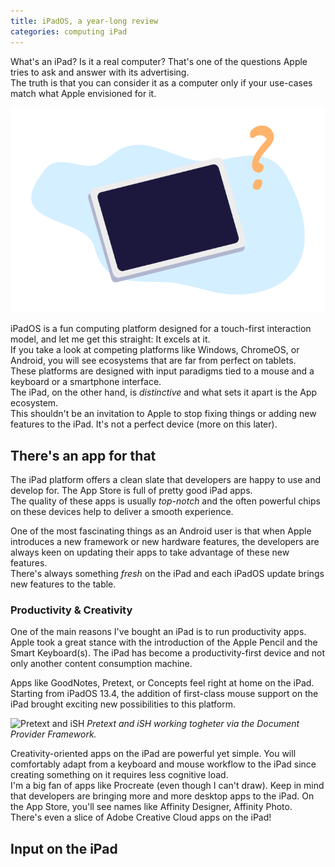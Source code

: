 ```yaml
---
title: iPadOS, a year-long review
categories: computing iPad
---
```


What's an iPad? Is it a real computer? That's one of the questions Apple tries to ask and answer with its advertising.  
The truth is that you can consider it as a computer only if your use-cases match what Apple envisioned for it.

![A confused iPad](https://raw.githubusercontent.com/eliseomartelli/illustrations/main/svg/confusedipad.svg)

iPadOS is a fun computing platform designed for a touch-first interaction model, and let me get this straight: It excels at it.  
If you take a look at competing platforms like Windows, ChromeOS, or Android, you will see ecosystems that are far from perfect on tablets.  
These platforms are designed with input paradigms tied to a mouse and a keyboard or a smartphone interface.  
The iPad, on the other hand, is _distinctive_ and what sets it apart is the App ecosystem.  
This shouldn't be an invitation to Apple to stop fixing things or adding new features to the iPad. It's not a perfect device (more on this later).

## There's an app for that

The iPad platform offers a clean slate that developers are happy to use and develop for. The App Store is full of pretty good iPad apps.  
The quality of these apps is usually _top-notch_ and the often powerful chips on these devices help to deliver a smooth experience.

One of the most fascinating things as an Android user is that when Apple introduces a new framework or new hardware features, the developers are always keen on updating their apps to take advantage of these new features.  
There's always something _fresh_ on the iPad and each iPadOS update brings new features to the table.

### Productivity & Creativity

One of the main reasons I've bought an iPad is to run productivity apps.
Apple took a great stance with the introduction of the Apple Pencil and the Smart Keyboard(s). The iPad has become a productivity-first device and not only another content consumption machine.

Apps like GoodNotes, Pretext, or Concepts feel right at home on the iPad. Starting from iPadOS 13.4, the addition of first-class mouse support on the iPad brought exciting new possibilities to this platform.

![Pretext and iSH](https://i.ibb.co/NS2G5xS/IMG-0608.jpg)
_Pretext and iSH working togheter via the Document Provider Framework._

Creativity-oriented apps on the iPad are powerful yet simple. You will comfortably adapt from a keyboard and mouse workflow to the iPad since creating something on it requires less cognitive load.  
I'm a big fan of apps like Procreate (even though I can't draw). Keep in mind that developers are bringing more and more desktop apps to the iPad. On the App Store, you'll see names like Affinity Designer, Affinity Photo. There's even a slice of Adobe Creative Cloud apps on the iPad!

## Input on the iPad

